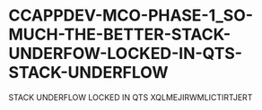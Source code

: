 # CCAPPDEV-MCO-PHASE-1_SO-MUCH-THE-BETTER-STACK-UNDERFOW-LOCKED-IN-QTS-STACK-UNDERFLOW
STACK UNDERFLOW LOCKED IN QTS XQLMEJIRWMLICTIRTJERT
